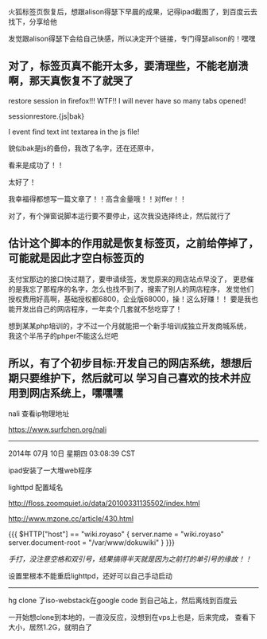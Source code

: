 火狐标签页恢复后，想跟alison得瑟下早晨的成果，记得ipad截图了，到百度云去找下，分享给他

发觉跟alison得瑟下会给自己快感，所以决定开个链接，专门得瑟alison的！嘿嘿

对了，标签页真不能开太多，要清理些，不能老崩溃啊，那天真恢复不了就哭了
-------
restore session in firefox!!! WTF!! I will never have so many tabs opened!

sessionrestore.{js|bak}

I event find text int textarea in the js file!

貌似bak是js的备份，我改了名字，还在还原中，

看来是成功了！！

太好了！

我幸福得都想写一篇文章了！！高含金量哦！！对ffer！！

对了，有个弹窗说脚本运行要不要停止，这次我没选择终止，然后就行了

估计这个脚本的作用就是恢复标签页，之前给停掉了，可能就是因此才空白标签页的
---------
支付宝那边的接口快过期了，要申请续签，发觉原来的网店站点早没了，
更悲催的是我忘了那程序的名字，怎么也找不到了，搜索了别人的网店程序，
发觉他们授权费用好高啊，基础授权都6800，企业版68000，操！这么好赚！！
要是我也能开发出自己的网店程序，一年卖个几套就不愁吃穿了！

想到某某php培训的，才不过一个月就能把一个新手培训成独立开发商城系统，
我这个半吊子的phper不能这么烂吧

所以，有了个初步目标:开发自己的网店系统，想想后期只要维护下，然后就可以
学习自己喜欢的技术并应用到网店系统上，嘿嘿嘿
-------
nali 查看ip物理地址

https://www.surfchen.org/nali


--------
2014年 07月 10日 星期四 03:08:39 CST

ipad安装了一大堆web程序

lighttpd 配置域名

http://floss.zoomquiet.io/data/20100331135502/index.html

http://www.mzone.cc/article/430.html

{{{
$HTTP["host"] == "wiki.royaso" {
server.name = "wiki.royaso"
server.document-root = "/var/www/dokuwiki"
}
}}}

*手打，没注意空格和双引号，结果搞得半天就是因为之前打的单引号的缘故！！*

设置里根本不能重启lighttpd，还好可以自己手动启动

---------
hg clone 了iso-webstack在google code 到自己站上，然后离线到百度云

一开始想clone到本地的，一直没反应，没想到在vps上也是，后来完成，
查看下大小，居然1.2G，就明白了

